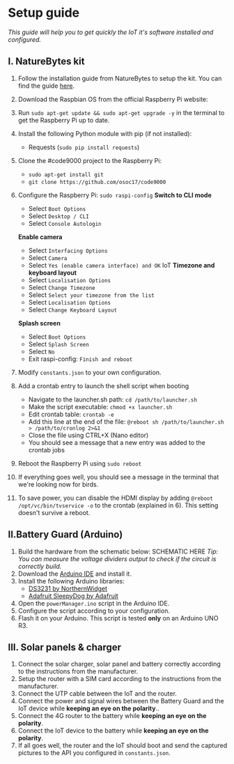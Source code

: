 # Setup guide
*This guide will help you to get quickly the IoT it's software installed and configured.*

## I. NatureBytes kit

1. Follow the installation guide from NatureBytes to setup the kit. You can find the guide [here](http://naturebytes.org/downloads/Naturebytes_Wildlife_Cam_Kit_Instructions_AplusPi1_101.pdf). 
1. Download the Raspbian OS from the official Raspberry Pi website:
2. Run ```sudo apt-get update && sudo apt-get upgrade -y``` in the terminal to get the Raspberry Pi up to date.
3. Install the following Python module with pip (if not installed):
	- Requests (```sudo pip install requests```)
4. Clone the #code9000 project to the Raspberry Pi:
	- ```sudo apt-get install git```
	- ```git clone https://github.com/osoc17/code9000```
5. Configure the Raspberry Pi: ```sudo raspi-config```
	**Switch to CLI mode**
	- Select ```Boot Options```
	- Select ```Desktop / CLI```
	- Select ```Console Autologin```

	**Enable camera**
	- Select ```Interfacing Options```
	- Select ```Camera```
	- Select ```Yes (enable camera interface) and OK```
IoT
	**Timezone and keyboard layout**
	- Select ```Localisation Options```
	- Select ```Change Timezone```
	- Select ```Select your timezone from the list```
	- Select ```Localisation Options```
	- Select ```Change Keyboard Layout```

	**Splash screen**
	- Select ```Boot Options```
	- Select ```Splash Screen```
	- Select ```No```
	- Exit raspi-config: ```Finish and reboot```
6. Modify ```constants.json``` to your own configuration.
7. Add a crontab entry to launch the shell script when booting
	- Navigate to the launcher.sh path: ```cd /path/to/launcher.sh```
	- Make the script executable: ```chmod +x launcher.sh```
	- Edit crontab table: ```crontab -e```
	- Add this line at the end of the file: ```@reboot sh /path/to/launcher.sh > /path/to/cronlog 2>&1```
	- Close the file using CTRL+X (Nano editor)
	- You should see a message that a new entry was added to the crontab jobs
8. Reboot the Raspberry Pi using ```sudo reboot```
9. If everything goes well, you should see a message in the terminal that we're looking now for birds.
10. To save power, you can disable the HDMI display by adding ```@reboot /opt/vc/bin/tvservice -o``` to the crontab (explained in 6). This setting doesn't survive a reboot.

## II.Battery Guard (Arduino)

1. Build the hardware from the schematic below:
	SCHEMATIC HERE
	*Tip: You can measure the voltage dividers output to check if the circuit is correctly build.*
2. Download the [Arduino IDE](https://www.arduino.cc/en/Main/Software) and install it.
3. Install the following Arduino libraries:
	- [DS3231 by NorthernWidget](https://github.com/NorthernWidget/DS3231)
	- [Adafruit SleepyDog by Adafruit](https://github.com/adafruit/Adafruit_SleepyDog)
4. Open the ```powerManager.ino``` script in the Arduino IDE.
5. Configure the script according to your configuration.
6. Flash it on your Arduino. This script is tested **only** on an Arduino UNO R3.

## III. Solar panels & charger

1. Connect the solar charger, solar panel and battery correctly according to the instructions from the manufacturer.
2. Setup the router with a SIM card according to the instructions from the manufacturer.
2. Connect the UTP cable between the IoT and the router.
3. Connect the power and signal wires between the Battery Guard and the IoT device while **keeping an eye on the polarity**..
4. Connect the 4G router to the battery while **keeping an eye on the polarity**.
5. Connect the IoT device to the battery while **keeping an eye on the polarity**.
6. If all goes well, the router and the IoT should boot and send the captured pictures to the API you configured in ```constants.json```.
